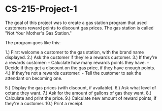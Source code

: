 # CS-215-Project-1

The goal of this project was to create a gas station program that used customers reward points to discount gas prices. 
The gas station is called "Not Your Mother's Gas Station."

The program goes like this: 

1.) First welcome a customer to the gas station, with the brand name displayed. 
2.) Ask the customer if they're a rewards customer. 
3.) If they're a rewards customer: 
     - Caluclate how many rewards points they have. 
     - Decide if they get a discount on the gas price, if they have enough points. 
4.) If they're not a rewards customer: 
     - Tell the customer to ask the attendant on becoming one. 
     
5.) Display the gas prices (with discount, if available). 
6.) Ask what level of octane they want. 
7.) Ask for the amount of gallons of gas they want. 
8.) Calculate and print the price. 
9.) Calculate new amount of reward points, if they're a customer. 
10.) Print a receipt. 
